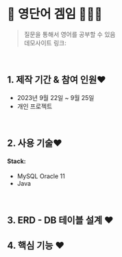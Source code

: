 # :pushpin: 영단어 겜임 🍧🍨🍩
>질문을 통해서 영어를 공부할 수 있음 </br>
> 데모사이트 링크: <br>


</br>

## 1. 제작 기간 & 참여 인원❤
- 2023년 9월 22일 ~ 9월 25일
- 개인 프로젝트

</br>

## 2. 사용 기술❤
#### Stack:
  - MySQL Oracle 11
  - Java
</br>

## 3. ERD - DB 테이블 설계 ❤

## 4. 핵심 기능 ❤


